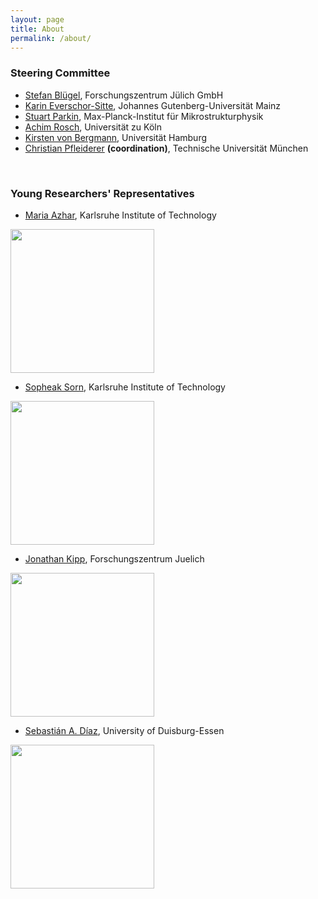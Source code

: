 ```yaml
---
layout: page
title: About
permalink: /about/
---
```


### Steering Committee
* [Stefan Blügel](https://gepris.dfg.de/gepris/person/1457346), Forschungszentrum Jülich GmbH
* [Karin Everschor-Sitte](https://gepris.dfg.de/gepris/person/239758477), Johannes Gutenberg-Universität Mainz
* [Stuart Parkin](https://gepris.dfg.de/gepris/person/111287671), Max-Planck-Institut für Mikrostrukturphysik
* [Achim Rosch](https://gepris.dfg.de/gepris/person/1675189), Universität zu Köln
* [Kirsten von Bergmann](https://gepris.dfg.de/gepris/person/13491465), Universität Hamburg
* [Christian Pfleiderer](https://gepris.dfg.de/gepris/person/1677403) **(coordination)**, Technische Universität München

<br>

### Young Researchers' Representatives
* [Maria Azhar](https://www.tfp.kit.edu/english/1272_1331.php), Karlsruhe Institute of Technology

<img src="{{ site.baseurl }}/images/photo_Maria_Azhar.png" style="width: 230px;"/>

* [Sopheak Sorn](https://www.tfp.kit.edu/1272_1455.php), Karlsruhe Institute of Technology

<img src="{{ site.baseurl }}/images/photo_Sopheak_Sorn.png" style="width: 230px;"/>

* [Jonathan Kipp](https://www.fz-juelich.de/SharedDocs/Personen/PGI/PGI-1/EN/Kipp_J.html?nn=664886), Forschungszentrum Juelich

<img src="{{ site.baseurl }}/images/photo_Jonathan_Kipp.png" style="width: 230px;"/>

* [Sebastián A. Díaz](https://www.uni-due.de/physik/twist/sebastian_diaz), University of Duisburg-Essen

<img src="{{ site.baseurl }}/images/photo_Sebastian_Diaz.png" style="width: 230px;"/>
